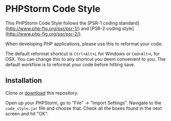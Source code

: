 # PHPStorm Code Style

This PHPStorm Code Style follows the [PSR-1 coding standard] (http://www.php-fig.org/psr/psr-1/) and [PSR-2 coding style] (http://www.php-fig.org/psr/psr-2/).

When developing PHP applications, please use this to reformat your code.

The default reformat shortcut is `Ctrl+Alt+L` for Windows or `Cmd+Alt+L` for OSX. You can change this to any shortcut you deem convenient to you. The default workflow is to reformat your code before hitting save.

## Installation

Clone or [download](https://github.com/CoreProc/phpstorm-code-style/archive/master.zip) this repository.

Open up your PHPStorm, go to "File" -> "Import Settings". Navigate to the `code_style.jar` file and choose that. Check all the boxes found in the next screen and hit "OK".
